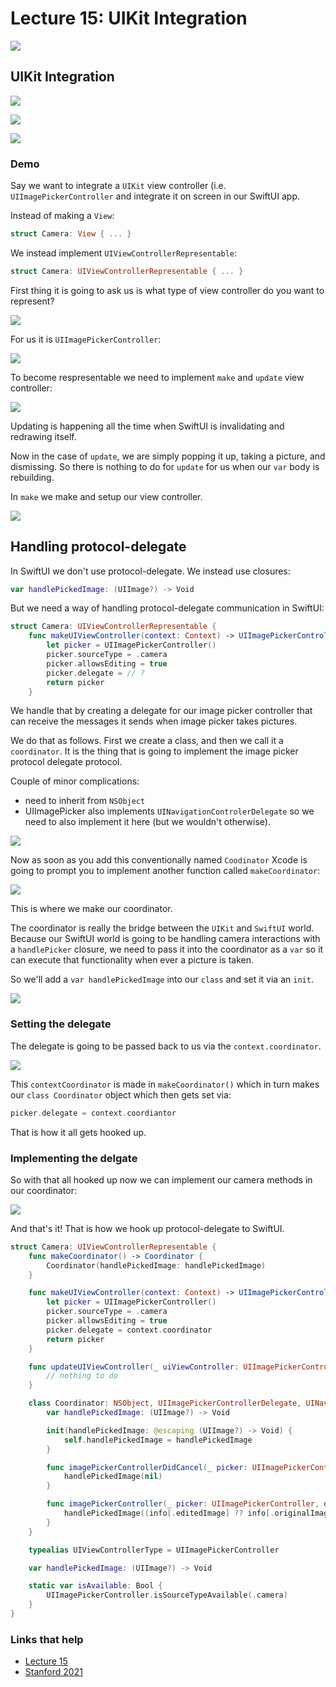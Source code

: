 # Lecture 15: UIKit Integration

![](images/1.png)

## UIKit Integration

![](images/2.png)

![](images/3.png)

![](images/4.png)

### Demo

Say we want to integrate a `UIKit` view controller (i.e. `UIImagePickerController` and integrate it on screen in our SwiftUI app.

Instead of making a `View`:

```swift
struct Camera: View { ... }
```

We instead implement `UIViewControllerRepresentable`:

```swift
struct Camera: UIViewControllerRepresentable { ... }
```

First thing it is going to ask us is what type of view controller do you want to represent?

![](images/5.png)

For us it is `UIImagePickerController`:

![](images/6.png)

To become respresentable we need to implement `make` and `update` view controller:

![](images/7.png)

Updating is happening all the time when SwiftUI is invalidating and redrawing itself.

Now in the case of `update`, we are simply popping it up, taking a picture, and dismissing. So there is nothing to do for `update` for us when our `var` body is rebuilding.

In `make` we make and setup our view controller.

![](images/8.png)

## Handling protocol-delegate

In SwiftUI we don't use protocol-delegate. We instead use closures:

```swift
var handlePickedImage: (UIImage?) -> Void
```

But we need a way of handling protocol-delegate communication in SwiftUI:

```swift
struct Camera: UIViewControllerRepresentable {
    func makeUIViewController(context: Context) -> UIImagePickerController {
        let picker = UIImagePickerController()
        picker.sourceType = .camera
        picker.allowsEditing = true
        picker.delegate = // ?
        return picker
    }
```

We handle that by creating a delegate for our image picker controller that can receive the messages it sends when image picker takes pictures.

We do that as follows. First we create a class, and then we call it a `coordinator`. It is the thing that is going to implement the image picker protocol delegate protocol. 

Couple of minor complications:

- need to inherit from `NSObject`
- UIImagePicker also implements `UINavigationControlerDelegate` so we need to also implement it here (but we wouldn't otherwise).

![](images/9.png)

Now as soon as you add this conventionally named `Coodinator` Xcode is going to prompt you to implement another function called `makeCoordinator`:

![](images/10.png)

This is where we make our coordinator. 

The coordinator is really the bridge between the `UIKit` and `SwiftUI` world. Because our SwiftUI world is going to be handling camera interactions with a `handlePicker` closure, we need to pass it into the coordinator as a `var` so it can execute that functionality when ever a picture is taken.

So we'll add a `var handlePickedImage` into our `class` and set it via an `init`.

![](images/11.png)

### Setting the delegate

The delegate is going to be passed back to us via the `context.coordinator`.

![](images/12.png)

This `contextCoordinator` is made in `makeCoordinator()` which in turn makes our `class Coordinator` object which then gets set via:

```swift
picker.delegate = context.coordiantor
```

That is how it all gets hooked up.

### Implementing the delgate

So with that all hooked up now we can implement our camera methods in our coordinator:

![](images/13.png)

And that's it! That is how we hook up protocol-delegate to SwiftUI.

```swift
struct Camera: UIViewControllerRepresentable {
    func makeCoordinator() -> Coordinator {
        Coordinator(handlePickedImage: handlePickedImage)
    }

    func makeUIViewController(context: Context) -> UIImagePickerController {
        let picker = UIImagePickerController()
        picker.sourceType = .camera
        picker.allowsEditing = true
        picker.delegate = context.coordinator
        return picker
    }

    func updateUIViewController(_ uiViewController: UIImagePickerController, context: Context) {
        // nothing to do
    }

    class Coordinator: NSObject, UIImagePickerControllerDelegate, UINavigationControllerDelegate {
        var handlePickedImage: (UIImage?) -> Void

        init(handlePickedImage: @escaping (UIImage?) -> Void) {
            self.handlePickedImage = handlePickedImage
        }

        func imagePickerControllerDidCancel(_ picker: UIImagePickerController) {
            handlePickedImage(nil)
        }

        func imagePickerController(_ picker: UIImagePickerController, didFinishPickingMediaWithInfo info: [UIImagePickerController.InfoKey : Any]) {
            handlePickedImage((info[.editedImage] ?? info[.originalImage]) as? UIImage)
        }
    }

    typealias UIViewControllerType = UIImagePickerController

    var handlePickedImage: (UIImage?) -> Void

    static var isAvailable: Bool {
        UIImagePickerController.isSourceTypeAvailable(.camera)
    }
}
```

### Links that help

- [Lecture 15](https://www.youtube.com/watch?v=ba7sJ74vDtA)
- [Stanford 2021](https://cs193p.sites.stanford.edu/)



